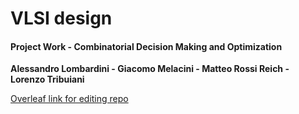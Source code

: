 # VLSI design

#### Project Work - Combinatorial Decision Making and Optimization

**Alessandro Lombardini - Giacomo Melacini - Matteo Rossi Reich - Lorenzo Tribuiani**

[Overleaf link for editing repo](https://it.overleaf.com/9465416397qdwqknsgcnjh)

